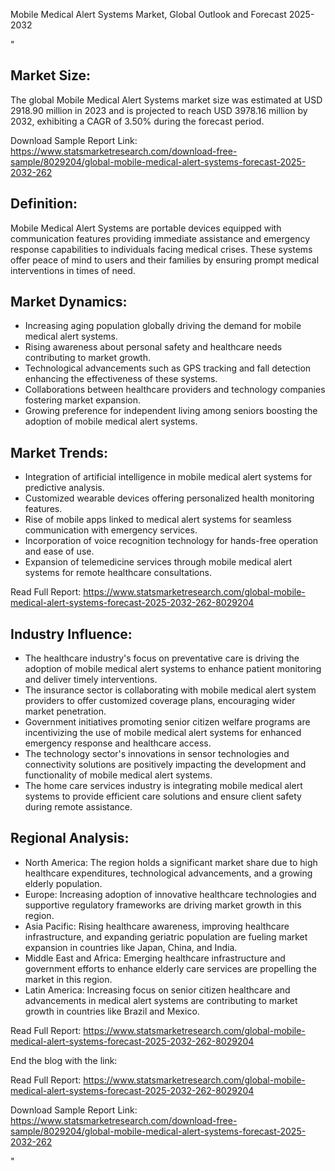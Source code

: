 Mobile Medical Alert Systems Market, Global Outlook and Forecast 2025-2032

"<h2>Market Size:</h2>
<p>The global Mobile Medical Alert Systems market size was estimated at USD 2918.90 million in 2023 and is projected to reach USD 3978.16 million by 2032, exhibiting a CAGR of 3.50% during the forecast period.</p>
<p>Download Sample Report Link: <a href='https://www.statsmarketresearch.com/download-free-sample/8029204/global-mobile-medical-alert-systems-forecast-2025-2032-262'>https://www.statsmarketresearch.com/download-free-sample/8029204/global-mobile-medical-alert-systems-forecast-2025-2032-262</a></p>

<h2>Definition:</h2>
<p>Mobile Medical Alert Systems are portable devices equipped with communication features providing immediate assistance and emergency response capabilities to individuals facing medical crises. These systems offer peace of mind to users and their families by ensuring prompt medical interventions in times of need.</p>

<h2>Market Dynamics:</h2>
<ul>
  <li>Increasing aging population globally driving the demand for mobile medical alert systems.</li>
  <li>Rising awareness about personal safety and healthcare needs contributing to market growth.</li>
  <li>Technological advancements such as GPS tracking and fall detection enhancing the effectiveness of these systems.</li>
  <li>Collaborations between healthcare providers and technology companies fostering market expansion.</li>
  <li>Growing preference for independent living among seniors boosting the adoption of mobile medical alert systems.</li>
</ul>

<h2>Market Trends:</h2>
<ul>
  <li>Integration of artificial intelligence in mobile medical alert systems for predictive analysis.</li>
  <li>Customized wearable devices offering personalized health monitoring features.</li>
  <li>Rise of mobile apps linked to medical alert systems for seamless communication with emergency services.</li>
  <li>Incorporation of voice recognition technology for hands-free operation and ease of use.</li>
  <li>Expansion of telemedicine services through mobile medical alert systems for remote healthcare consultations.</li>
</ul>
<p>Read Full Report: <a href='https://www.statsmarketresearch.com/global-mobile-medical-alert-systems-forecast-2025-2032-262-8029204'>https://www.statsmarketresearch.com/global-mobile-medical-alert-systems-forecast-2025-2032-262-8029204</a></p>

<h2>Industry Influence:</h2>
<ul>
  <li>The healthcare industry's focus on preventative care is driving the adoption of mobile medical alert systems to enhance patient monitoring and deliver timely interventions.</li>
  <li>The insurance sector is collaborating with mobile medical alert system providers to offer customized coverage plans, encouraging wider market penetration.</li>
  <li>Government initiatives promoting senior citizen welfare programs are incentivizing the use of mobile medical alert systems for enhanced emergency response and healthcare access.</li>
  <li>The technology sector's innovations in sensor technologies and connectivity solutions are positively impacting the development and functionality of mobile medical alert systems.</li>
  <li>The home care services industry is integrating mobile medical alert systems to provide efficient care solutions and ensure client safety during remote assistance.</li>
</ul>

<h2>Regional Analysis:</h2>
<ul>
  <li>North America: The region holds a significant market share due to high healthcare expenditures, technological advancements, and a growing elderly population.</li>
  <li>Europe: Increasing adoption of innovative healthcare technologies and supportive regulatory frameworks are driving market growth in this region.</li>
  <li>Asia Pacific: Rising healthcare awareness, improving healthcare infrastructure, and expanding geriatric population are fueling market expansion in countries like Japan, China, and India.</li>
  <li>Middle East and Africa: Emerging healthcare infrastructure and government efforts to enhance elderly care services are propelling the market in this region.</li>
  <li>Latin America: Increasing focus on senior citizen healthcare and advancements in medical alert systems are contributing to market growth in countries like Brazil and Mexico.</li>
</ul>
<p>Read Full Report: <a href='https://www.statsmarketresearch.com/global-mobile-medical-alert-systems-forecast-2025-2032-262-8029204'>https://www.statsmarketresearch.com/global-mobile-medical-alert-systems-forecast-2025-2032-262-8029204</a></p>

<p>End the blog with the link:</p>
<p>Read Full Report: <a href='https://www.statsmarketresearch.com/global-mobile-medical-alert-systems-forecast-2025-2032-262-8029204'>https://www.statsmarketresearch.com/global-mobile-medical-alert-systems-forecast-2025-2032-262-8029204</a></p>
<p>Download Sample Report Link: <a href='https://www.statsmarketresearch.com/download-free-sample/8029204/global-mobile-medical-alert-systems-forecast-2025-2032-262'>https://www.statsmarketresearch.com/download-free-sample/8029204/global-mobile-medical-alert-systems-forecast-2025-2032-262</a></p>"
